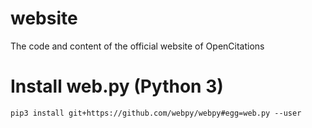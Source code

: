 # website
The code and content of the official website of OpenCitations

# Install web.py (Python 3)

`pip3 install git+https://github.com/webpy/webpy#egg=web.py --user`
